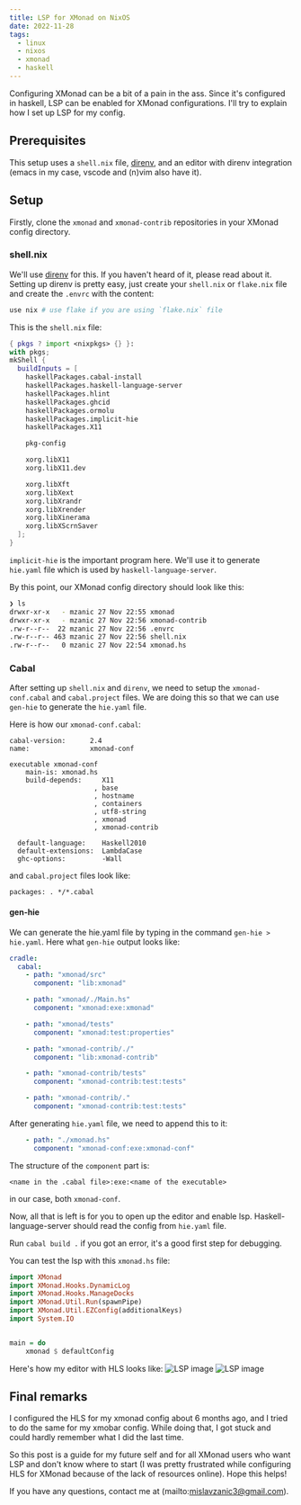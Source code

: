 ```yaml
---
title: LSP for XMonad on NixOS
date: 2022-11-28
tags: 
  - linux
  - nixos
  - xmonad
  - haskell
---
```

Configuring XMonad can be a bit of a pain in the ass. Since it's configured in haskell, LSP can be enabled for XMonad configurations. I'll try to explain how I set up LSP for my config.


## Prerequisites

This setup uses a `shell.nix` file, [direnv](https://direnv.net/), and an editor with direnv integration (emacs in my case, vscode and (n)vim also have it).


## Setup

Firstly, clone the `xmonad` and `xmonad-contrib` repositories in your XMonad config directory.

### shell.nix

We'll use [direnv](https://direnv.net/) for this. If you haven't heard of it, please read about it. Setting up direnv is pretty easy, just create your `shell.nix` or `flake.nix` file and create the `.envrc` with the content:
```sh
use nix # use flake if you are using `flake.nix` file
```

This is the `shell.nix` file:
```nix
{ pkgs ? import <nixpkgs> {} }:
with pkgs;
mkShell {
  buildInputs = [
    haskellPackages.cabal-install
    haskellPackages.haskell-language-server
    haskellPackages.hlint
    haskellPackages.ghcid
    haskellPackages.ormolu
    haskellPackages.implicit-hie
    haskellPackages.X11

    pkg-config

    xorg.libX11
    xorg.libX11.dev

    xorg.libXft
    xorg.libXext
    xorg.libXrandr
    xorg.libXrender
    xorg.libXinerama
    xorg.libXScrnSaver
  ];
}
```
`implicit-hie` is the important program here. We'll use it to generate `hie.yaml` file which is used by `haskell-language-server`.

By this point, our XMonad config directory should look like this:
```sh
❯ ls
drwxr-xr-x   - mzanic 27 Nov 22:55 xmonad
drwxr-xr-x   - mzanic 27 Nov 22:56 xmonad-contrib
.rw-r--r--  22 mzanic 27 Nov 22:56 .envrc
.rw-r--r-- 463 mzanic 27 Nov 22:56 shell.nix
.rw-r--r--   0 mzanic 27 Nov 22:54 xmonad.hs
```
### Cabal

After setting up `shell.nix` and `direnv`, we need to setup the `xmonad-conf.cabal` and `cabal.project` files.
We are doing this so that we can use `gen-hie` to generate the `hie.yaml` file.

Here is how our `xmonad-conf.cabal`: 

```cabal
cabal-version:      2.4
name:               xmonad-conf

executable xmonad-conf
    main-is: xmonad.hs
    build-depends:     X11
                     , base
                     , hostname
                     , containers
                     , utf8-string
                     , xmonad
                     , xmonad-contrib

  default-language:    Haskell2010
  default-extensions:  LambdaCase
  ghc-options:         -Wall
```

and `cabal.project` files look like:

```cabal
packages: . */*.cabal
```

#### gen-hie

We can generate the hie.yaml file by typing in the command `gen-hie > hie.yaml`.
Here what `gen-hie` output looks like:
```yaml
cradle:
  cabal:
    - path: "xmonad/src"
      component: "lib:xmonad"

    - path: "xmonad/./Main.hs"
      component: "xmonad:exe:xmonad"

    - path: "xmonad/tests"
      component: "xmonad:test:properties"

    - path: "xmonad-contrib/./"
      component: "lib:xmonad-contrib"

    - path: "xmonad-contrib/tests"
      component: "xmonad-contrib:test:tests"

    - path: "xmonad-contrib/."
      component: "xmonad-contrib:test:tests"
```

After generating `hie.yaml` file, we need to append this to it:
```yaml
    - path: "./xmonad.hs"
      component: "xmonad-conf:exe:xmonad-conf"
```

The structure of the `component` part is: 
```
<name in the .cabal file>:exe:<name of the executable>
```
in our case, both `xmonad-conf`.


Now, all that is left is for you to open up the editor and enable lsp.
Haskell-language-server should read the config from `hie.yaml` file.

Run `cabal build .` if you got an error, it's a good first step for debugging.

You can test the lsp with this `xmonad.hs` file:
```haskell
import XMonad
import XMonad.Hooks.DynamicLog
import XMonad.Hooks.ManageDocks
import XMonad.Util.Run(spawnPipe)
import XMonad.Util.EZConfig(additionalKeys)
import System.IO


main = do
    xmonad $ defaultConfig
```

Here's how my editor with HLS looks like: 
![LSP image](/post/images/lsp-enabled.png)
![LSP image](/post/images/lsp-enabled2.png)

## Final remarks

I configured the HLS for my xmonad config about 6 months ago, and I tried to do the same for my xmobar config. While doing that, I got stuck and could hardly remember what I did the last time.

So this post is a guide for my future self and for all XMonad users who want LSP and don't know where to start (I was pretty frustrated while configuring HLS for XMonad because of the lack of resources online). Hope this helps!

If you have any questions, contact me at (mailto:mislavzanic3@gmail.com).

